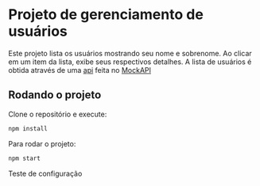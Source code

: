 # Projeto de gerenciamento de usuários

Este projeto lista os usuários mostrando seu nome e sobrenome. Ao clicar em um item da lista, exibe seus respectivos detalhes.
A lista de usuários é obtida através de uma [api](https://6414e8c38dade07073cb2a6a.mockapi.io/api/v1/users) feita no [MockAPI](https://mockapi.io/)

## Rodando o projeto

Clone o repositório e execute:

```bash
npm install
```

Para rodar o projeto:

```bash
npm start
```
Teste de configuração